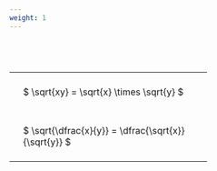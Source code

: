```yaml
---
weight: 1
---
```


#  
<br>
<style type="text/css">
#T_0a77d th.col_heading {
  text-align: left;
  font-size: 1em;
}
#T_0a77d td {
  text-align: left;
  font-size: 1em;
  padding: 1.5em;
}
#T_0a77d_row0_col0, #T_0a77d_row1_col0 {
  width: 300px;
  white-space: pre-wrap;
}
</style>
<table id="T_0a77d">
  <thead>
  </thead>
  <tbody>
    <tr>
      <td id="T_0a77d_row0_col0" class="data row0 col0" >$ \sqrt{xy} = \sqrt{x} \times \sqrt{y} $</td>
    </tr>
    <tr>
      <td id="T_0a77d_row1_col0" class="data row1 col0" >$ \sqrt{\dfrac{x}{y}} = \dfrac{\sqrt{x}}{\sqrt{y}} $</td>
    </tr>
  </tbody>
</table>
